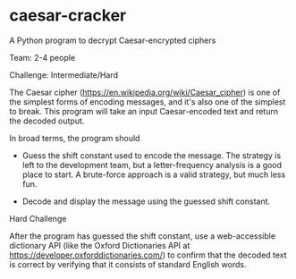 # caesar-cracker
A Python program to decrypt Caesar-encrypted ciphers

Team: 2-4 people

Challenge: Intermediate/Hard

The Caesar cipher (https://en.wikipedia.org/wiki/Caesar_cipher) is one of the simplest forms 
of encoding messages, and it's also one of the simplest to break.  This program will take an input 
Caesar-encoded text and return the decoded output.

In broad terms, the program should

* Guess the shift constant used to encode the message.  The strategy is left to the development 
team, but a letter-frequency analysis is a good place to start.  A brute-force approach is a 
valid strategy, but much less fun.

* Decode and display the message using the guessed shift constant.

Hard Challenge

After the program has guessed the shift constant, use a web-accessible dictionary API (like the 
Oxford Dictionaries API at https://developer.oxforddictionaries.com/) to confirm that the 
decoded text is correct by verifying that it consists of standard English words.

